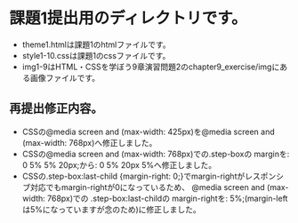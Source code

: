 # 課題1提出用のディレクトリです。
* theme1.htmlは課題1のhtmlファイルです。  
* style1-10.cssは課題1のcssファイルです。  
* img1-9はHTML・CSSを学ぼう9章演習問題2のchapter9_exercise/imgにある画像ファイルです。

## 再提出修正内容。
* CSSの@media screen and (max-width: 425px)を@media screen and (max-width: 768px)へ修正しました。
* CSSの@media screen and (max-width: 768px)での.step-boxの marginを: 0 5% 5% 20px;から: 0  5% 20px 5%へ修正しました。
* CSSの.step-box:last-child {margin-right: 0;}でmargin-rightがレスポンシブ対応でもmargin-rightが0になっているため、
  @media screen and (max-width: 768px)での .step-box:last-childの margin-rightを: 5%;(margin-leftは5%になっていますが念のため)に修正しました。